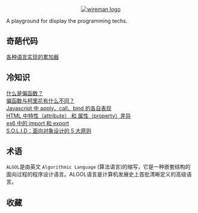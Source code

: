     
<p align="center"><a href="https://github.com/TourDJ/wireman" target="_blank" rel="noopener noreferrer"><img  src="https://github.com/TourDJ/wireman/blob/master/images/wireman.jpg" alt="wireman logo"></a></p>
A playground for display the programming techs.


## 奇葩代码
[各种语言实现的累加器](./geeks/accumulator.md)       


## 冷知识
[什么是偏函数？](./trivia/partial-application.md)      
[偏函数与柯里花有什么不同？](./trivia/currying-partial-application.md)         
[Javascript 中 apply、call、bind 的各自表现](./trivia/apply-call-difference.md)      
[HTML 中特性（attribute） 和 属性（property）差异](./trivia/properties-attributes.md)      
[es6 中的 import 和 export](./trivia/es6-import-export.md)        
[S.O.L.I.D：面向对象设计的 5 大原则](./trivia/s-o-l-i-d.md)      




## 术语
`ALGOL`是由英文 `Algorithmic Language` (算法语言)的缩写，它是一种嵌套结构的面向过程的程序设计语言。ALGOL语言是计算机发展史上首批清晰定义的高级语言。

## 收藏

